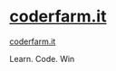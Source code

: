 # [coderfarm.it](https://www.coderfarm.it)

[coderfarm.it](https://www.coderfarm.it)

Learn. Code. Win
